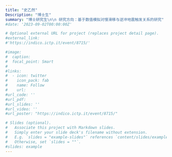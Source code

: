 ```yaml
---
title: "史乙然"
Description: "博士生"
summary: "博士研究生\n\n 研究方向：基于数值模拟对慢滑移与逆冲地震触发关系的研究"
#date: '2023-09-02T00:00:00Z'

# Optional external URL for project (replaces project detail page).
#external_link:  
#'https://indico.ictp.it/event/8715/'

#image:
#  caption:
#  focal_point: Smart
#
#links:
#  - icon: twitter
#    icon_pack: fab
#    name: Follow
#    url: 
#url_code: ''
#url_pdf: 
#url_slides: ''
#url_video: ''
#url_poster: "https://indico.ictp.it/event/8715/"

# Slides (optional).
#   Associate this project with Markdown slides.
#   Simply enter your slide deck's filename without extension.
#   E.g. `slides = "example-slides"` references `content/slides/example-slides.md`.
#   Otherwise, set `slides = ""`.
#slides: example
---
```

